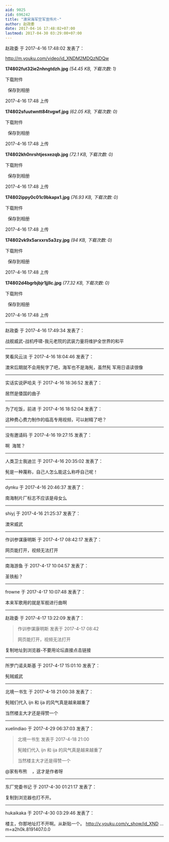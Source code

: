 ```yaml
---
aid: 9025
zid: 696242
title: "澳宋海军空军宣传片-"
author: 赵政委
date: 2017-04-16 17:48:02+07:00
lastmod: 2017-04-30 03:29:00+07:00
---
```


赵政委 于 2017-4-16 17:48:02 发表了：

http://m.youku.com/video/id_XNDM2MDQzNDQw

**174802fut32ie2nhngtdzh.jpg** _(54.45 KB, 下载次数: 1)_

下载附件

&nbsp;
保存到相册

2017-4-16 17:48 上传

**174802sfuutwntt84tvgwf.jpg** _(62.05 KB, 下载次数: 0)_

下载附件

&nbsp;
保存到相册

2017-4-16 17:48 上传

**174802kh0nrshtjesxezqb.jpg** _(72.1 KB, 下载次数: 0)_

下载附件

&nbsp;
保存到相册

2017-4-16 17:48 上传

**174802ippy0c01c9bkapx1.jpg** _(76.93 KB, 下载次数: 0)_

下载附件

&nbsp;
保存到相册

2017-4-16 17:48 上传

**174802vk9x5arxxrs5a3zy.jpg** _(94 KB, 下载次数: 0)_

下载附件

&nbsp;
保存到相册

2017-4-16 17:48 上传

**174802d4bgrbjbjr1jjllc.jpg** _(77.32 KB, 下载次数: 0)_

下载附件

&nbsp;
保存到相册

2017-4-16 17:48 上传

---

赵政委 于 2017-4-16 17:49:34 发表了：

战舰威武-战机呼啸-我元老院的武装力量将维护全世界的和平

---

笑看风云淡 于 2017-4-16 18:04:46 发表了：

澳宋后期就不会用髡字了吧，海军也不是海髡，虽然髡 军用日语读很像

---

实话实说萨哈夫 于 2017-4-16 18:36:52 发表了：

居然是倭国的曲子

---

为了吃饭，前进 于 2017-4-16 18:52:04 发表了：

这种费心费力制作的临高专用视频，可以射精了吧？

---

没有邀请码 于 2017-4-16 19:27:15 发表了：

啊&nbsp;&nbsp;海鹫？

---

人类卫士我迪兰 于 2017-4-16 20:35:02 发表了：

髡是一种蔑称，自己人怎么能这么称呼自己呢！

---

dynku 于 2017-4-16 20:46:37 发表了：

南海制片厂标志不应该是母女么

---

shiyj 于 2017-4-16 21:25:37 发表了：

澳宋威武

---

作训参谋康明斯 于 2017-4-17 08:42:17 发表了：

网页能打开，视频无法打开

---

南海游鱼 于 2017-4-17 10:04:57 发表了：

圣铁船？

---

frowne 于 2017-4-17 10:07:48 发表了：

本来军歌用的就是军舰进行曲啊

---

赵政委 于 2017-4-17 13:22:09 发表了：

> 作训参谋康明斯 发表于 2017-4-17 08:42
>
> 网页能打开，视频无法打开

复制地址到浏览器-不要用论坛直接点击链接

---

所罗门诺夫斯基 于 2017-4-17 15:01:10 发表了：

髡贼威武

---

北境一书生 于 2017-4-18 21:00:38 发表了：

髡贼们代入 ijn 和 ija 的风气真是越来越重了

当然楼主大才还是得赞一个

---

xuelindiao 于 2017-4-29 06:37:03 发表了：

> 北境一书生 发表于 2017-4-18 21:00
>
> 髡贼们代入 ijn 和 ija 的风气真是越来越重了
>
> 当然楼主大才还是得赞一个

@家有布熊
&nbsp; &nbsp;，这才是作者呀

---

东厂党委书记 于 2017-4-30 01:21:17 发表了：

复制到浏览器也打不开。

---

hukaikaka 于 2017-4-30 03:29:46 发表了：

楼主，你那地址打不开啊。从新贴一个。
http://v.youku.com/v_show/id_XND ... m=a2h0k.8191407.0.0

---
